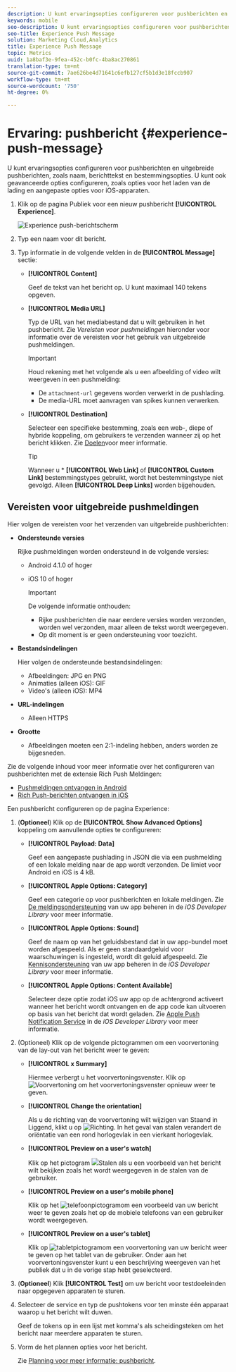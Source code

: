 ```yaml
---
description: U kunt ervaringsopties configureren voor pushberichten en uitgebreide pushberichten, zoals naam, berichttekst en bestemmingsopties. U kunt ook geavanceerde opties configureren, zoals opties voor het laden van de lading en aangepaste opties voor iOS-apparaten.
keywords: mobile
seo-description: U kunt ervaringsopties configureren voor pushberichten en uitgebreide pushberichten, zoals naam, berichttekst en bestemmingsopties. U kunt ook geavanceerde opties configureren, zoals opties voor het laden van de lading en aangepaste opties voor iOS-apparaten.
seo-title: Experience Push Message
solution: Marketing Cloud,Analytics
title: Experience Push Message
topic: Metrics
uuid: 1a8baf3e-9fea-452c-b0fc-4ba8ac270861
translation-type: tm+mt
source-git-commit: 7ae626be4d71641c6efb127cf5b1d3e18fccb907
workflow-type: tm+mt
source-wordcount: '750'
ht-degree: 0%

---
```



# Ervaring: pushbericht {#experience-push-message}

U kunt ervaringsopties configureren voor pushberichten en uitgebreide pushberichten, zoals naam, berichttekst en bestemmingsopties. U kunt ook geavanceerde opties configureren, zoals opties voor het laden van de lading en aangepaste opties voor iOS-apparaten.

1. Klik op de pagina Publiek voor een nieuw pushbericht **[!UICONTROL Experience]**.

   ![Experience push-berichtscherm](assets/experience-push-message.png)

1. Typ een naam voor dit bericht.
1. Typ informatie in de volgende velden in de **[!UICONTROL Message]** sectie:

   * **[!UICONTROL Content]**

      Geef de tekst van het bericht op. U kunt maximaal 140 tekens opgeven.

   * **[!UICONTROL Media URL]**

      Typ de URL van het mediabestand dat u wilt gebruiken in het pushbericht. Zie *Vereisten voor pushmeldingen* hieronder voor informatie over de vereisten voor het gebruik van uitgebreide pushmeldingen.

      >[!IMPORTANT]
      >
      >Houd rekening met het volgende als u een afbeelding of video wilt weergeven in een pushmelding:
      > * De `attachment-url` gegevens worden verwerkt in de pushlading.
      > * De media-URL moet aanvragen van spikes kunnen verwerken.


   * **[!UICONTROL Destination]**

      Selecteer een specifieke bestemming, zoals een web-, diepe of hybride koppeling, om gebruikers te verzenden wanneer zij op het bericht klikken. Zie [Doelen](/help/using/acquisition-main/c-create-destinations.md)voor meer informatie.

      >[!TIP]
      >
      >Wanneer u * **[!UICONTROL Web Link]** of **[!UICONTROL Custom Link]** bestemmingstypes gebruikt, wordt het bestemmingstype niet gevolgd. Alleen **[!UICONTROL Deep Links]** worden bijgehouden.

## Vereisten voor uitgebreide pushmeldingen

Hier volgen de vereisten voor het verzenden van uitgebreide pushberichten:

* **Ondersteunde versies**

   Rijke pushmeldingen worden ondersteund in de volgende versies:
   * Android 4.1.0 of hoger
   * iOS 10 of hoger

      >[!IMPORTANT]
      >
      >De volgende informatie onthouden:
      >* Rijke pushberichten die naar eerdere versies worden verzonden, worden wel verzonden, maar alleen de tekst wordt weergegeven.
      >* Op dit moment is er geen ondersteuning voor toezicht.


* **Bestandsindelingen**

   Hier volgen de ondersteunde bestandsindelingen:
   * Afbeeldingen: JPG en PNG
   * Animaties (alleen iOS): GIF
   * Video&#39;s (alleen iOS): MP4

* **URL-indelingen**
   * Alleen HTTPS

* **Grootte**
   * Afbeeldingen moeten een 2:1-indeling hebben, anders worden ze bijgesneden.

Zie de volgende inhoud voor meer informatie over het configureren van pushberichten met de extensie Rich Push Meldingen:

* [Pushmeldingen ontvangen in Android](/help/android/messaging-main/push-messaging/c-set-up-rich-push-notif-android.md)
* [Rich Push-berichten ontvangen in iOS](/help/ios/messaging-main/push-messaging/c-set-up-rich-push-notif-ios.md)

Een pushbericht configureren op de pagina Experience:

1. (**Optioneel**) Klik op de **[!UICONTROL Show Advanced Options]** koppeling om aanvullende opties te configureren:

   * **[!UICONTROL Payload: Data]**

      Geef een aangepaste pushlading in JSON die via een pushmelding of een lokale melding naar de app wordt verzonden. De limiet voor Android en iOS is 4 kB.

   * **[!UICONTROL Apple Options: Category]**

      Geef een categorie op voor pushberichten en lokale meldingen. Zie [De meldingsondersteuning](https://developer.apple.com/library/content/documentation/NetworkingInternet/Conceptual/RemoteNotificationsPG/SupportingNotificationsinYourApp.html#//apple_ref/doc/uid/TP40008194-CH4-SW9) van uw app beheren in de *iOS Developer Library* voor meer informatie.

   * **[!UICONTROL Apple Options: Sound]**

      Geef de naam op van het geluidsbestand dat in uw app-bundel moet worden afgespeeld. Als er geen standaardgeluid voor waarschuwingen is ingesteld, wordt dit geluid afgespeeld. Zie [Kennisondersteuning](https://developer.apple.com/library/content/documentation/NetworkingInternet/Conceptual/RemoteNotificationsPG/SupportingNotificationsinYourApp.html#//apple_ref/doc/uid/TP40008194-CH4-SW10) van uw app beheren in de *iOS Developer Library* voor meer informatie.

   * **[!UICONTROL Apple Options: Content Available]**

      Selecteer deze optie zodat iOS uw app op de achtergrond activeert wanneer het bericht wordt ontvangen en de app code kan uitvoeren op basis van het bericht dat wordt geladen. Zie [Apple Push Notification Service](https://developer.apple.com/library/content/documentation/NetworkingInternet/Conceptual/RemoteNotificationsPG/APNSOverview.html#//apple_ref/doc/uid/TP40008194-CH8-SW1) in de *iOS Developer Library* voor meer informatie.

1. (Optioneel) Klik op de volgende pictogrammen om een voorvertoning van de lay-out van het bericht weer te geven:

   * **[!UICONTROL x Summary]**

      Hiermee verbergt u het voorvertoningsvenster. Klik op ![Voorvertoning](assets/icon_preview.png) om het voorvertoningsvenster opnieuw weer te geven.

   * **[!UICONTROL Change the orientation]**

      Als u de richting van de voorvertoning wilt wijzigen van Staand in Liggend, klikt u op ![Richting](assets/icon_orientation.png). In het geval van stalen verandert de oriëntatie van een rond horlogevlak in een vierkant horlogevlak.

   * **[!UICONTROL Preview on a user's watch]**

      Klik op het pictogram ![](assets/icon_watch.png)Stalen als u een voorbeeld van het bericht wilt bekijken zoals het wordt weergegeven in de stalen van de gebruiker.

   * **[!UICONTROL Preview on a user's mobile phone]**

      Klik op het ![telefoonpictogram](assets/icon_phone.png)om een voorbeeld van uw bericht weer te geven zoals het op de mobiele telefoons van een gebruiker wordt weergegeven.

   * **[!UICONTROL Preview on a user's tablet]**

      Klik op ![tabletpictogram](assets/icon_tablet.png)om een voorvertoning van uw bericht weer te geven op het tablet van de gebruiker.
   Onder aan het voorvertoningsvenster kunt u een beschrijving weergeven van het publiek dat u in de vorige stap hebt geselecteerd.

1. (**Optioneel**) Klik **[!UICONTROL Test]** om uw bericht voor testdoeleinden naar opgegeven apparaten te sturen.
1. Selecteer de service en typ de pushtokens voor ten minste één apparaat waarop u het bericht wilt duwen.

   Geef de tokens op in een lijst met komma&#39;s als scheidingsteken om het bericht naar meerdere apparaten te sturen.

1. Vorm de het plannen opties voor het bericht.

   Zie [Planning voor meer informatie: pushbericht](/help/using/in-app-messaging/t-create-push-message/c-schedule-push-message.md).
